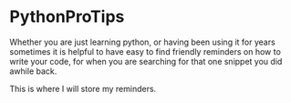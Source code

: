 # PythonProTips

Whether you are just learning python, or having been using it for years sometimes it is helpful to have easy to find friendly reminders on how to write your code, for when you are searching for that one snippet you did awhile back. 

This is where I will store my reminders. 

